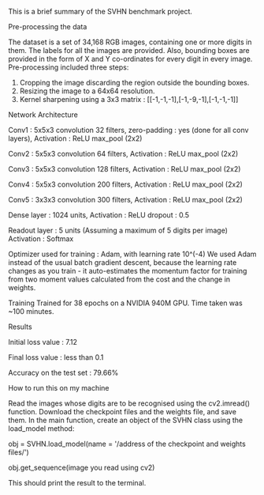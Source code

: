 This is a brief summary of the SVHN benchmark project.

Pre-processing the data

The dataset is a set of 34,168 RGB images, containing one or more digits in them. The labels for all the images are provided. Also, bounding boxes are provided in the form of X and Y co-ordinates for every digit in every image.
Pre-processing included three steps:
  1) Cropping the image discarding the region outside the bounding boxes.
  2) Resizing the image to a 64x64 resolution.
  3) Kernel sharpening using a 3x3 matrix : [[-1,-1,-1],[-1,-9,-1],[-1,-1,-1]]

Network Architecture

Conv1 : 5x5x3 convolution 32 filters, zero-padding : yes (done for all conv layers),
Activation : ReLU
max_pool (2x2)

Conv2 : 5x5x3 convolution 64 filters,
Activation : ReLU
max_pool (2x2)

Conv3 : 5x5x3 convolution 128 filters,
Activation : ReLU
max_pool (2x2)

Conv4 : 5x5x3 convolution 200 filters,
Activation : ReLU
max_pool (2x2)

Conv5 : 3x3x3 convolution 300 filters,
Activation : ReLU
max_pool (2x2)

Dense layer : 1024 units,
Activation : ReLU
dropout : 0.5

Readout layer : 5 units (Assuming a maximum of 5 digits per image)
Activation : Softmax

Optimizer used for training : Adam, with learning rate 10^(-4)
We used Adam instead of the usual batch gradient descent, because the learning rate changes as you train - it auto-estimates the momentum factor for training from two moment values calculated from the cost and the change in weights.

Training
Trained for 38 epochs on a NVIDIA 940M GPU. Time taken was ~100 minutes.

Results

Initial loss value : 7.12

Final loss value : less than 0.1

Accuracy on the test set : 79.66%


How to run this on my machine


Read the images whose digits are to be recognised using the cv2.imread() function.
Download the checkpoint files and the weights file, and save them.
In the main function, create an object of the SVHN class using the load_model method:

  obj = SVHN.load_model(name = '/address of the checkpoint and weights files/') 
  
  obj.get_sequence(image you read using cv2)
  
This should print the result to the terminal.
